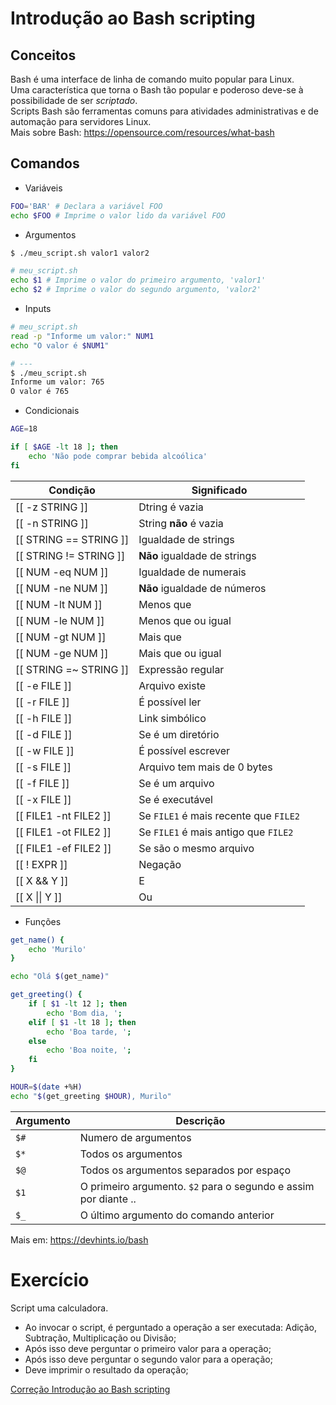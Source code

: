 # Introdução ao Bash scripting

## Conceitos

Bash é uma interface de linha de comando muito popular para Linux.<br />
Uma característica que torna o Bash tão popular e poderoso deve-se à possibilidade de ser _scriptado_.<br />
Scripts Bash são ferramentas comuns para atividades administrativas e de automação para servidores Linux.<br />
Mais sobre Bash: https://opensource.com/resources/what-bash

## Comandos

* Variáveis
```sh
FOO='BAR' # Declara a variável FOO
echo $FOO # Imprime o valor lido da variável FOO
```

* Argumentos
```sh
$ ./meu_script.sh valor1 valor2

# meu_script.sh
echo $1 # Imprime o valor do primeiro argumento, 'valor1'
echo $2 # Imprime o valor do segundo argumento, 'valor2'
```

* Inputs
```sh
# meu_script.sh
read -p "Informe um valor:" NUM1
echo "O valor é $NUM1"

# ---
$ ./meu_script.sh
Informe um valor: 765
O valor é 765
```

* Condicionais
```sh
AGE=18

if [ $AGE -lt 18 ]; then
    echo 'Não pode comprar bebida alcoólica'
fi

```

| **Condição** | **Significado** |
| --- | --- |
| [[ -z STRING ]] | Dtring é vazia |
| [[ -n STRING ]] | String **não** é vazia |
| [[ STRING == STRING ]] | Igualdade de strings |
| [[ STRING != STRING ]] | **Não** igualdade de strings |
| [[ NUM -eq NUM ]] | Igualdade de numerais |
| [[ NUM -ne NUM ]] | **Não** igualdade de números |
| [[ NUM -lt NUM ]] | Menos que |
| [[ NUM -le NUM ]] | Menos que ou igual |
| [[ NUM -gt NUM ]] | Mais que |
| [[ NUM -ge NUM ]] | Mais que ou igual |
| [[ STRING =~ STRING ]] | Expressão regular |
| [[ -e FILE ]] | Arquivo existe |
| [[ -r FILE ]] | É possível ler |
| [[ -h FILE ]] | Link simbólico |
| [[ -d FILE ]] | Se é um diretório |
| [[ -w FILE ]] | É possível escrever |
| [[ -s FILE ]] | Arquivo tem mais de 0 bytes |
| [[ -f FILE ]] | Se é um arquivo |
| [[ -x FILE ]] | Se é executável |
| [[ FILE1 -nt FILE2 ]] | Se `FILE1` é mais recente que `FILE2` |
| [[ FILE1 -ot FILE2 ]] | Se `FILE1` é mais antigo que `FILE2` |
| [[ FILE1 -ef FILE2 ]] | Se são o mesmo arquivo |
| [[ ! EXPR ]] | Negação |
| [[ X && Y ]] | E |
| [[ X \|\| Y ]] | Ou |



* Funções

```sh
get_name() {
    echo 'Murilo'
}

echo "Olá $(get_name)"
```

```sh
get_greeting() {
    if [ $1 -lt 12 ]; then
        echo 'Bom dia, ';
    elif [ $1 -lt 18 ]; then
        echo 'Boa tarde, ';
    else 
        echo 'Boa noite, ';
    fi
}

HOUR=$(date +%H)
echo "$(get_greeting $HOUR), Murilo"
```

| **Argumento** | **Descrição** |
| --- | --- |
| `$#` | Numero de argumentos |
| `$*` | Todos os argumentos |
| `$@` | Todos os argumentos separados por espaço |
| `$1` | O primeiro argumento. `$2` para o segundo e assim por diante .. |
| `$_` | O último argumento do comando anterior |

Mais em: https://devhints.io/bash

# Exercício

Script uma calculadora.<br />
* Ao invocar o script, é perguntado a operação a ser executada: Adição, Subtração, Multiplicação ou Divisão;
* Após isso deve perguntar o primeiro valor para a operação;
* Após isso deve perguntar o segundo valor para a operação;
* Deve imprimir o resultado da operação;

[Correção Introdução ao Bash scripting](./Correção%20Introdução%20ao%20Bash%20scripting.sh)
